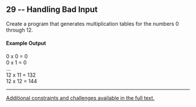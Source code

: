 ## 29 -- Handling Bad Input
Create a program that generates multiplication tables
for the numbers 0 through 12.


#### Example Output
0 x 0 = 0  
0 x 1 = 0  
 ...  
12 x 11 = 132  
12 x 12 = 144  

***
[Additional constraints and challenges available in the full text.](https://www.amazon.com/Exercises-Programmers-Challenges-Develop-Coding/dp/1680501224)
